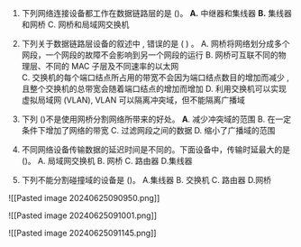 01. 下列网络连接设备都工作在数据链路层的是 ()。
$\mathbf{A. }$ 中继器和集线器
$\mathbf{B. }$ 集线器和网桥
C. 网桥和局域网交换机 

02. 下列关于数据链路层设备的叙述中 , 错误的是 ( ) 。
A. 网桥将网络划分成多个网段，一个网段的故障不会影响到另一个网段的运行
B.  网桥可互联不同的物理层、不同的  MAC 子层及不同速率的以太网  
C.  交换机的每个端口结点所占用的带宽不会因为端口结点数目的增加而减少 , 且整个交换机的总带宽会随着端口结点的增加而增加
D. 利用交换机可以实现虚拟局域网 (VLAN), VLAN 可以隔离冲突域，但不能隔离广播域

03. 下列 ()不是使用网桥分割网络所带来的好处。
$\mathbf{A} .$ 减少冲突域的范围
B. 在一定条件下增加了网络的带宽
C. 过滤网段之间的数据
D. 缩小了广播域的范围

04. 不同网络设备传输数据的延迟时间是不同的。下面设备中，传输时延最大的是 ()。
A. 局域网交换机 B. 网桥   C. 路由器   D.集线器

05. 下列不能分割碰撞域的设备是 ()。
A.集线器   B. 交换机   C. 路由器   D.网桥

![[Pasted image 20240625090950.png]]



![[Pasted image 20240625091001.png]]




![[Pasted image 20240625091145.png]]

